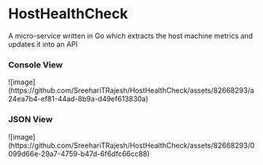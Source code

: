 # HostHealthCheck
A micro-service written in Go which extracts the host machine metrics and updates it into an API
<h3>Console View</h3>
![image](https://github.com/SreehariTRajesh/HostHealthCheck/assets/82668293/a24ea7b4-ef81-44ad-8b9a-d49ef613830a)
<h3>JSON View</h3>
![image](https://github.com/SreehariTRajesh/HostHealthCheck/assets/82668293/0099d66e-29a7-4759-b47d-6f6dfc66cc88)
